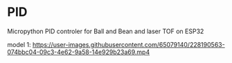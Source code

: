 # PID  
Micropython PID controler for Ball and Bean and laser TOF on ESP32

model 1:
https://user-images.githubusercontent.com/65079140/228190563-074bbc04-09c3-4e62-9a58-14e929b23a69.mp4

